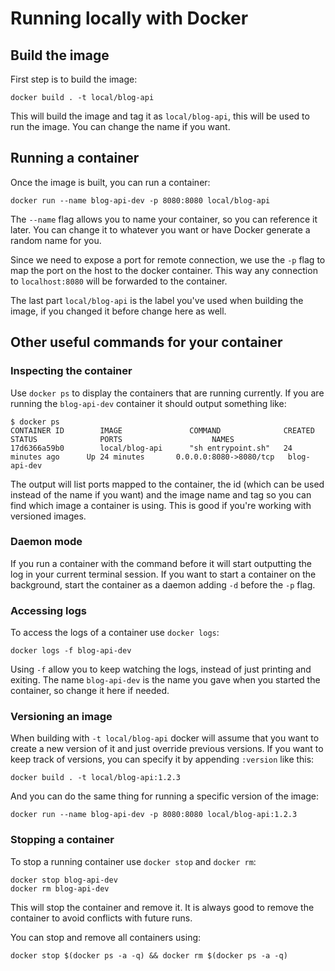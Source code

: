# Running locally with Docker

## Build the image

First step is to build the image:

```
docker build . -t local/blog-api
```

This will build the image and tag it as `local/blog-api`, this will be
used to run the image. You can change the name if you want.

## Running a container

Once the image is built, you can run a container:

```
docker run --name blog-api-dev -p 8080:8080 local/blog-api
```

The `--name` flag allows you to name your container, so you can reference
it later. You can change it to whatever you want or have Docker generate
a random name for you.

Since we need to expose a port for remote connection, we use the `-p` flag
to map the port on the host to the docker container. This way any connection
to `localhost:8080` will be forwarded to the container.

The last part `local/blog-api` is the label you've used when building
the image, if you changed it before change here as well.

## Other useful commands for your container

### Inspecting the container

Use `docker ps` to display the containers that are running currently. If you
are running the `blog-api-dev` container it should output something like:

```
$ docker ps
CONTAINER ID        IMAGE               COMMAND              CREATED             STATUS              PORTS                    NAMES
17d6366a59b0        local/blog-api      "sh entrypoint.sh"   24 minutes ago      Up 24 minutes       0.0.0.0:8080->8080/tcp   blog-api-dev
```

The output will list ports mapped to the container, the id (which can be used
instead of the name if you want) and the image name and tag so you can find
which image a container is using. This is good if you're working with versioned
images.

### Daemon mode

If you run a container with the command before it will start outputting the
log in your current terminal session. If you want to start a container on the
background, start the container as a daemon adding `-d` before the `-p` flag.

### Accessing logs

To access the logs of a container use `docker logs`:

```
docker logs -f blog-api-dev
```

Using `-f` allow you to keep watching the logs, instead of just printing and
exiting. The name `blog-api-dev` is the name you gave when you started the
container, so change it here if needed.

### Versioning an image

When building with `-t local/blog-api` docker will assume that you want to
create a new version of it and just override previous versions. If you want to
keep track of versions, you can specify it by appending `:version` like this:

```
docker build . -t local/blog-api:1.2.3
```

And you can do the same thing for running a specific version of the image:

```
docker run --name blog-api-dev -p 8080:8080 local/blog-api:1.2.3
```

### Stopping a container

To stop a running container use `docker stop` and `docker rm`:

```
docker stop blog-api-dev
docker rm blog-api-dev
```

This will stop the container and remove it. It is always good to remove
the container to avoid conflicts with future runs.

You can stop and remove all containers using:

```
docker stop $(docker ps -a -q) && docker rm $(docker ps -a -q)
```